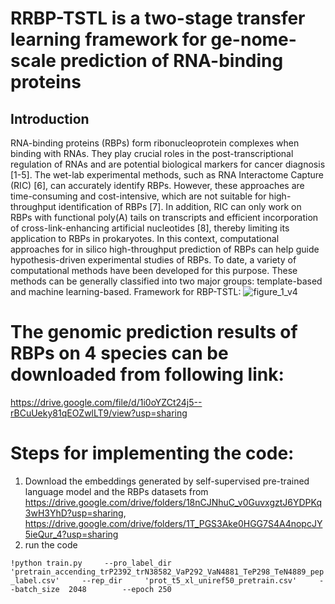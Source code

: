 # RRBP-TSTL is a two-stage transfer learning framework for ge-nome-scale prediction of RNA-binding proteins
## Introduction

<!-- RNA-binding proteins (RBPs) form ribonucleoprotein complexes when binding with RNAs. They play crucial roles in the post-transcriptional regulation of RNAs and are potential biological markers for cancer diagnosis [1-5]. The wet-lab experimental methods, such as RNA Interactome Capture (RIC) [6], can accurately identify RBPs. However, these approaches are time-consuming and cost-intensive, which are not suitable for high-throughput identification of RBPs [7]. In addition, RIC can only work on RBPs with functional poly(A) tails on transcripts and efficient incorporation of cross-link-enhancing artificial nucleotides [8], thereby limiting its application to RBPs in prokaryotes. In this context, computational approaches for in silico high-throughput prediction of RBPs can help guide hypothesis-driven experimental studies of RBPs. To date, a variety of computational methods have been developed for this purpose. These methods can be generally classified into two major groups: template-based and machine learning-based.
 -->
RNA-binding proteins (RBPs) form ribonucleoprotein complexes when binding with RNAs. They play crucial roles in the post-transcriptional regulation of RNAs and are potential biological markers for cancer diagnosis [1-5]. The wet-lab experimental methods, such as RNA Interactome Capture (RIC) [6], can accurately identify RBPs. However, these approaches are time-consuming and cost-intensive, which are not suitable for high-throughput identification of RBPs [7]. In addition, RIC can only work on RBPs with functional poly(A) tails on transcripts and efficient incorporation of cross-link-enhancing artificial nucleotides [8], thereby limiting its application to RBPs in prokaryotes. In this context, computational approaches for in silico high-throughput prediction of RBPs can help guide hypothesis-driven experimental studies of RBPs. To date, a variety of computational methods have been developed for this purpose. These methods can be generally classified into two major groups: template-based and machine learning-based.
Framework for RBP-TSTL:
![figure_1_v4](https://user-images.githubusercontent.com/72983482/154390499-45bed4dc-a8f4-4c38-9a5a-e91b0d112842.png)

# The genomic prediction results of RBPs on 4 species can be downloaded from following link:
https://drive.google.com/file/d/1i0oYZCt24j5--rBCuUeky81qEOZwlLT9/view?usp=sharing

# Steps for implementing the code:
1. Download the embeddings generated by self-supervised pre-trained language model and the RBPs datasets from https://drive.google.com/drive/folders/18nCJNhuC_v0GuvxgztJ6YDPKq3wH3YhD?usp=sharing, https://drive.google.com/drive/folders/1T_PGS3Ake0HGG7S4A4nopcJY5ieQur_4?usp=sharing
2. run the code 

`!python train.py     --pro_label_dir 'pretrain_accending_trP2392_trN38582_VaP292_VaN4881_TeP298_TeN4889_pep_label.csv'    
                          --rep_dir     'prot_t5_xl_uniref50_pretrain.csv'    
                          --batch_size  2048       
                          --epoch 250 `

